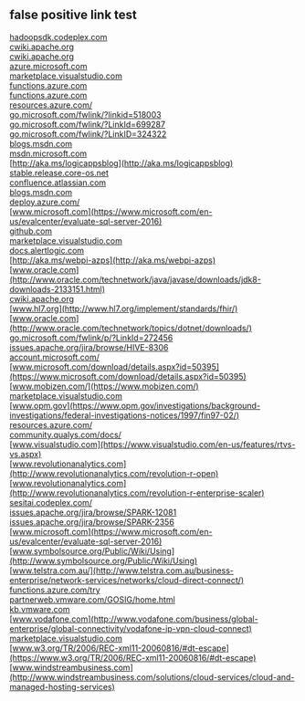 
## false positive link test

[hadoopsdk.codeplex.com](https://hadoopsdk.codeplex.com/wikipage?title=Avro%20Library)</br>
[cwiki.apache.org](https://cwiki.apache.org/confluence/display/Hive/LanguageManual+Cli)</br>
[cwiki.apache.org](https://cwiki.apache.org/confluence/display/AMBARI/Views)</br>
[azure.microsoft.com](https://azure.microsoft.com/services/data-factory/)</br>
[marketplace.visualstudio.com](https://marketplace.visualstudio.com/items?itemName=ms-azuredevtestlabs.tasks)</br>
[functions.azure.com](https://functions.azure.com/)</br>
[functions.azure.com](https://functions.azure.com/signin)</br>
[resources.azure.com/](https://resources.azure.com/)</br>
[go.microsoft.com/fwlink/?linkid=518003](http://go.microsoft.com/fwlink/?linkid=518003)</br>
[go.microsoft.com/fwlink/?LinkId=699287](http://go.microsoft.com/fwlink/?LinkId=699287)</br>
[go.microsoft.com/fwlink/?LinkID=324322](http://go.microsoft.com/fwlink/?LinkID=324322)</br>
[blogs.msdn.com](http://blogs.msdn.com/b/windowsazure/archive/2013/07/17/windows-azure-web-sites-how-application-strings-and-connection-strings-work.aspx)</br>
[msdn.microsoft.com](http://msdn.microsoft.com/library/azure/dn232347.aspx)</br>
[http://aka.ms/logicappsblog](http://aka.ms/logicappsblog)</br>
[stable.release.core-os.net](https://stable.release.core-os.net/amd64-usr/current/coreos_production_azure_image.vhd.bz2)</br>
[confluence.atlassian.com](https://confluence.atlassian.com/display/BITBUCKET/Create+an+Account+and+a+Git+Repo)</br>
[blogs.msdn.com](http://blogs.msdn.com/b/windowsazure/archive/2013/03/19/new-deploy-to-windows-azure-web-sites-from-dropbox.aspx)</br>
[deploy.azure.com/](https://deploy.azure.com/)</br>
[www.microsoft.com](https://www.microsoft.com/en-us/evalcenter/evaluate-sql-server-2016)</br>
[github.com](https://github.com/Azure/azure-quickstart-templates/search?utf8=%E2%9C%93&q=%22functionApp%22&type=Code)</br>
[marketplace.visualstudio.com](https://marketplace.visualstudio.com/items/ms-appinsights.appinsightsreleaseannotations)</br>
[docs.alertlogic.com](https://docs.alertlogic.com/userGuides/log-manager-collection-sources.htm)</br>
[http://aka.ms/webpi-azps](http://aka.ms/webpi-azps)</br>
[www.oracle.com](http://www.oracle.com/technetwork/java/javase/downloads/jdk8-downloads-2133151.html)</br>
[cwiki.apache.org](https://cwiki.apache.org/confluence/display/Hive/Hive+on+Tez)</br>
[www.hl7.org](http://www.hl7.org/implement/standards/fhir/)</br>
[www.oracle.com](http://www.oracle.com/technetwork/topics/dotnet/downloads/)</br>
[go.microsoft.com/fwlink/p/?LinkId=272456](http://go.microsoft.com/fwlink/p/?LinkId=272456)</br>
[issues.apache.org/jira/browse/HIVE-8306](https://issues.apache.org/jira/browse/HIVE-8306)</br>
[account.microsoft.com/](https://account.microsoft.com/)</br>
[www.microsoft.com/download/details.aspx?id=50395](https://www.microsoft.com/download/details.aspx?id=50395)</br>
[www.mobizen.com/](https://www.mobizen.com/)</br>
[marketplace.visualstudio.com](https://marketplace.visualstudio.com/items?itemName=msazurermtools.azurerm-vscode-tools)</br>
[www.opm.gov](https://www.opm.gov/investigations/background-investigations/federal-investigations-notices/1997/fin97-02/)</br>
[resources.azure.com/](https://resources.azure.com/)</br>
[community.qualys.com/docs/](https://community.qualys.com/docs/DOC-5823-deploying-qualys-cloud-agents-from-microsoft-azure-security-center)</br>
[www.visualstudio.com](https://www.visualstudio.com/en-us/features/rtvs-vs.aspx)</br>
[www.revolutionanalytics.com](http://www.revolutionanalytics.com/revolution-r-open)</br>
[www.revolutionanalytics.com](http://www.revolutionanalytics.com/revolution-r-enterprise-scaler)</br>
[sesitai.codeplex.com/](https://sesitai.codeplex.com/)</br>
[issues.apache.org/jira/browse/SPARK-12081](https://issues.apache.org/jira/browse/SPARK-12081)</br>
[issues.apache.org/jira/browse/SPARK-2356](https://issues.apache.org/jira/browse/SPARK-2356)</br>
[www.microsoft.com](https://www.microsoft.com/en-us/evalcenter/evaluate-sql-server-2016)</br>
[www.symbolsource.org/Public/Wiki/Using](http://www.symbolsource.org/Public/Wiki/Using)</br>
[www.telstra.com.au/](http://www.telstra.com.au/business-enterprise/network-services/networks/cloud-direct-connect/)</br>
[functions.azure.com/try](https://functions.azure.com/try)</br>
[partnerweb.vmware.com/GOSIG/home.html](http://partnerweb.vmware.com/GOSIG/home.html)</br>
[kb.vmware.com](https://kb.vmware.com/selfservice/microsites/search.do?&cmd=displayKC&externalId=1017658)</br>
[www.vodafone.com](http://www.vodafone.com/business/global-enterprise/global-connectivity/vodafone-ip-vpn-cloud-connect)</br>
[marketplace.visualstudio.com](https://marketplace.visualstudio.com/items?itemName=ms-azuredevtestlabs.tasks)</br>
[www.w3.org/TR/2006/REC-xml11-20060816/#dt-escape](https://www.w3.org/TR/2006/REC-xml11-20060816/#dt-escape)</br>
[www.windstreambusiness.com](http://www.windstreambusiness.com/solutions/cloud-services/cloud-and-managed-hosting-services)</br>




